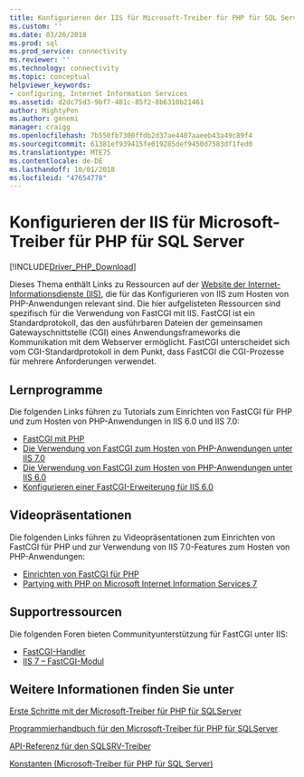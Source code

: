 ```yaml
---
title: Konfigurieren der IIS für Microsoft-Treiber für PHP für SQL Server | Microsoft-Dokumentation
ms.custom: ''
ms.date: 03/26/2018
ms.prod: sql
ms.prod_service: connectivity
ms.reviewer: ''
ms.technology: connectivity
ms.topic: conceptual
helpviewer_keywords:
- configuring, Internet Information Services
ms.assetid: d2dc75d3-9bf7-481c-85f2-8b6310b21461
author: MightyPen
ms.author: genemi
manager: craigg
ms.openlocfilehash: 7b550fb7300ffdb2d37ae4407aaeeb43a49c89f4
ms.sourcegitcommit: 61381ef939415fe019285def9450d7583df1fed0
ms.translationtype: MTE75
ms.contentlocale: de-DE
ms.lasthandoff: 10/01/2018
ms.locfileid: "47654778"
---
```

# <a name="configuring-iis-for-the-microsoft-drivers-for-php-for-sql-server"></a>Konfigurieren der IIS für Microsoft-Treiber für PHP für SQL Server
[!INCLUDE[Driver_PHP_Download](../../includes/driver_php_download.md)]

Dieses Thema enthält Links zu Ressourcen auf der [Website der Internet-Informationsdienste (IIS)](https://www.iis.net/), die für das Konfigurieren von IIS zum Hosten von PHP-Anwendungen relevant sind. Die hier aufgelisteten Ressourcen sind spezifisch für die Verwendung von FastCGI mit IIS. FastCGI ist ein Standardprotokoll, das den ausführbaren Dateien der gemeinsamen Gatewayschnittstelle (CGI) eines Anwendungsframeworks die Kommunikation mit dem Webserver ermöglicht. FastCGI unterscheidet sich vom CGI-Standardprotokoll in dem Punkt, dass FastCGI die CGI-Prozesse für mehrere Anforderungen verwendet.  
  
## <a name="tutorials"></a>Lernprogramme  
Die folgenden Links führen zu Tutorials zum Einrichten von FastCGI für PHP und zum Hosten von PHP-Anwendungen in IIS 6.0 und IIS 7.0:  
  
-   [FastCGI mit PHP](https://docs.microsoft.com/iis/web-hosting/web-server-for-shared-hosting/fastcgi-with-php)  
-   [Die Verwendung von FastCGI zum Hosten von PHP-Anwendungen unter IIS 7.0](https://docs.microsoft.com/iis/application-frameworks/install-and-configure-php-applications-on-iis/using-fastcgi-to-host-php-applications-on-iis)  
-   [Die Verwendung von FastCGI zum Hosten von PHP-Anwendungen unter IIS 6.0](https://docs.microsoft.com/iis/application-frameworks/install-and-configure-php-applications-on-iis/using-fastcgi-to-host-php-applications-on-iis-60)  
-   [Konfigurieren einer FastCGI-Erweiterung für IIS 6.0](https://docs.microsoft.com/iis/application-frameworks/install-and-configure-php-on-iis/configuring-the-fastcgi-extension-for-iis-60)  
  
## <a name="video-presentations"></a>Videopräsentationen  
Die folgenden Links führen zu Videopräsentationen zum Einrichten von FastCGI für PHP und zur Verwendung von IIS 7.0-Features zum Hosten von PHP-Anwendungen:  
  
-   [Einrichten von FastCGI für PHP](https://docs.microsoft.com/iis/application-frameworks/running-php-applications-on-iis/set-up-fastcgi-for-php)  
-   [Partying with PHP on Microsoft Internet Information Services 7](https://docs.microsoft.com/iis/application-frameworks/running-php-applications-on-iis/mix08-partying-with-php-on-microsoft-internet-information-services-7-and-above)  
  
## <a name="support-resources"></a>Supportressourcen  
Die folgenden Foren bieten Communityunterstützung für FastCGI unter IIS:  
  
-   [FastCGI-Handler](https://forums.iis.net/1103.aspx)  
-   [IIS 7 – FastCGI-Modul](https://forums.iis.net/1104.aspx)  
  
## <a name="see-also"></a>Weitere Informationen finden Sie unter  
[Erste Schritte mit der Microsoft-Treiber für PHP für SQLServer](../../connect/php/getting-started-with-the-php-sql-driver.md)

[Programmierhandbuch für den Microsoft-Treiber für PHP für SQLServer](../../connect/php/programming-guide-for-php-sql-driver.md)

[API-Referenz für den SQLSRV-Treiber](../../connect/php/sqlsrv-driver-api-reference.md)

[Konstanten &#40;Microsoft-Treiber für PHP für SQL Server&#41;](../../connect/php/constants-microsoft-drivers-for-php-for-sql-server.md)  
  
